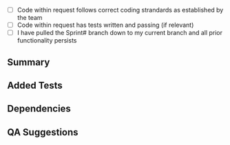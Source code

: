 - [ ] Code within request follows correct coding strandards as established by the team
- [ ] Code within request has tests written and passing (if relevant)
- [ ] I have pulled the Sprint# branch down to my current branch and all prior functionality persists

## Summary

## Added Tests

## Dependencies

## QA Suggestions
